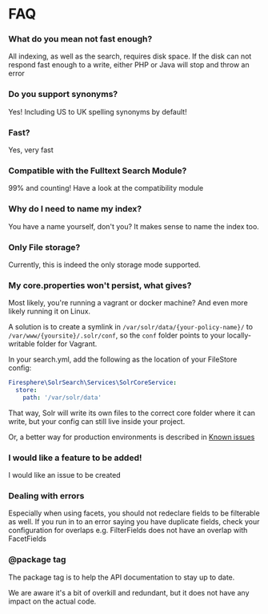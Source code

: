 # FAQ

### What do you mean not fast enough?

All indexing, as well as the search, requires disk space. If the disk can not respond fast enough to a write,
either PHP or Java will stop and throw an error

### Do you support synonyms?

Yes! Including US to UK spelling synonyms by default!

### Fast?

Yes, very fast

### Compatible with the Fulltext Search Module?

99% and counting! Have a look at the compatibility module

### Why do I need to name my index?

You have a name yourself, don't you? It makes sense to name the index too.

### Only File storage?

Currently, this is indeed the only storage mode supported.

### My core.properties won't persist, what gives?

Most likely, you're running a vagrant or docker machine? And even more likely
running it on Linux.

A solution is to create a symlink in `/var/solr/data/{your-policy-name}/` to `/var/www/{yoursite}/.solr/conf`, so the
`conf` folder points to your locally-writable folder for Vagrant.

In your search.yml, add the following as the location of your FileStore config:
```yaml
Firesphere\SolrSearch\Services\SolrCoreService:
  store:
    path: '/var/solr/data'
```

That way, Solr will write its own files to the correct core folder where it can write, but your config can still live
inside your project.

Or, a better way for production environments is described in [Known issues](03-Known-issues.md)

### I would like a feature to be added!

I would like an issue to be created

### Dealing with errors

Especially when using facets, you should not redeclare fields to be filterable as well. If you run in to an error 
saying you have duplicate fields, check your configuration for overlaps
e.g. FilterFields does not have an overlap with FacetFields

### @package tag

The package tag is to help the API documentation to stay up to date.

We are aware it's a bit of overkill and redundant, but it does not have any impact on the actual code.
